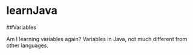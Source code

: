 # learnJava
##Variables


Am I learning variables again?
  Variables in Java, not much different from other languages.
